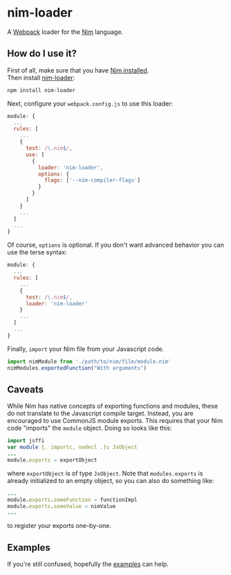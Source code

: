 # nim-loader

A [Webpack][webpack-home] loader for the [Nim][nim-home] language.

## How do I use it?

First of all, make sure that you have [Nim installed][nim-installation].  
Then install [nim-loader]:

```sh
npm install nim-loader
```

Next, configure your `webpack.config.js` to use this loader:

```js
module: {
  ...
  rules: [
    ...
    {
      test: /\.nim$/,
      use: [
        {
          loader: 'nim-loader',
          options: {
            flags: ['--nim-compiler-flags']
          }
        }
      ]
    }
    ...
  ]
  ...
}
```

Of course, `options` is optional. If you don't want advanced behavior you can
use the terse syntax:

```js
module: {
  ...
  rules: [
    ...
    {
      test: /\.nim$/,
      loader: 'nim-loader'
    }
    ...
  ]
  ...
}
```

Finally, `import` your Nim file from your Javascript code.

```js
import nimModule from './path/to/nim/file/module.nim'
nimModules.exportedFunction("With arguments")
```

## Caveats

While Nim has native concepts of exporting functions and modules, these do not
translate to the Javascript compile target. Instead, you are encouraged to use
CommonJS module exports. This requires that your Nim code "imports" the `module` object. Doing so looks like this:

```nim
import jsffi
var module {. importc, nodecl .}: JsObject
...
module.exports = exportObject
```

where `exportObject` is of type `JsObject`. Note that `modules.exports` is
already initialized to an empty object, so you can also do something like:

```nim
...
module.exports.someFunction = functionImpl
module.exports.someValue = nimValue
...
```

to register your exports one-by-one.

## Examples

If you're still confused, hopefully the [examples][nim-loader-demo] can help.

[webpack-home]: https://webpack.js.org/
[nim-home]: https://nim-lang.org/
[nim-installation]: https://nim-lang.org/install.html
[nim-loader]: https://github.com/bmollot/nim-loader
[nim-loader-demo]: https://github.com/bmollot/nim-loader-demo
